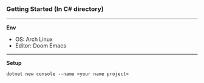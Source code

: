 ### Getting Started (In C# directory)
---------------
**Env**
  - OS: Arch Linux 
  -  Editor: Doom Emacs
  ---------------
  **Setup**

    dotnet new console --name <your name project>
